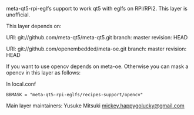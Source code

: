 meta-qt5-rpi-eglfs support to work qt5 with eglfs on RPi/RPi2.
This layer is unofficial.

This layer depends on:

URI: git://github.com/meta-qt5/meta-qt5.git
branch: master
revision: HEAD

URI: git://github.com/openembedded/meta-oe.git
branch: master
revision: HEAD

If you want to use opencv depends on meta-oe.
Otherwise you can mask a opencv in this layer as follows:

In local.conf
```
BBMASK = "meta-qt5-rpi-eglfs/recipes-support/opencv"
```

Main layer maintainers:
  Yusuke Mitsuki <mickey.happygolucky@gmail.com>
